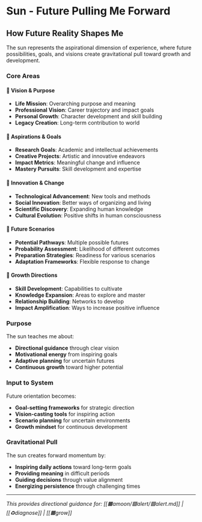 # Sun - Future Pulling Me Forward

## How Future Reality Shapes Me

The sun represents the aspirational dimension of experience, where future possibilities, goals, and visions create gravitational pull toward growth and development.

### Core Areas

#### 🎯 Vision & Purpose
- **Life Mission**: Overarching purpose and meaning
- **Professional Vision**: Career trajectory and impact goals
- **Personal Growth**: Character development and skill building
- **Legacy Creation**: Long-term contribution to world

#### 🌟 Aspirations & Goals
- **Research Goals**: Academic and intellectual achievements
- **Creative Projects**: Artistic and innovative endeavors
- **Impact Metrics**: Meaningful change and influence
- **Mastery Pursuits**: Skill development and expertise

#### 🚀 Innovation & Change
- **Technological Advancement**: New tools and methods
- **Social Innovation**: Better ways of organizing and living
- **Scientific Discovery**: Expanding human knowledge
- **Cultural Evolution**: Positive shifts in human consciousness

#### 🔮 Future Scenarios
- **Potential Pathways**: Multiple possible futures
- **Probability Assessment**: Likelihood of different outcomes
- **Preparation Strategies**: Readiness for various scenarios
- **Adaptation Frameworks**: Flexible response to change

#### 🌱 Growth Directions
- **Skill Development**: Capabilities to cultivate
- **Knowledge Expansion**: Areas to explore and master
- **Relationship Building**: Networks to develop
- **Impact Amplification**: Ways to increase positive influence

### Purpose
The sun teaches me about:
- **Directional guidance** through clear vision
- **Motivational energy** from inspiring goals
- **Adaptive planning** for uncertain futures
- **Continuous growth** toward higher potential

### Input to System
Future orientation becomes:
- **Goal-setting frameworks** for strategic direction
- **Vision-casting tools** for inspiring action
- **Scenario planning** for uncertain environments
- **Growth mindset** for continuous development

### Gravitational Pull
The sun creates forward momentum by:
- **Inspiring daily actions** toward long-term goals
- **Providing meaning** in difficult periods
- **Guiding decisions** through value alignment
- **Energizing persistence** through challenging times

---

*This provides directional guidance for: [[🟧amoon/🟪alert/🟪alert.md]] | [[♻️diagnose]] | [[🟧grow]]*